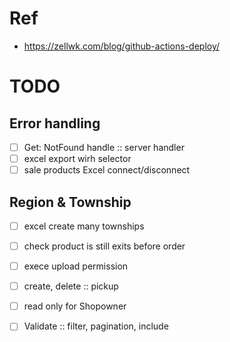 # Ref
- https://zellwk.com/blog/github-actions-deploy/

# TODO
## Error handling
- [ ] Get: NotFound handle :: server handler
- [ ] excel export wirh selector
- [ ] sale products Excel connect/disconnect

## Region & Township
- [ ] excel create many townships
- [ ] check product is still exits before order

- [ ] exece upload permission
- [ ] create, delete :: pickup
- [ ] read only for Shopowner

- [ ] Validate :: filter, pagination, include
